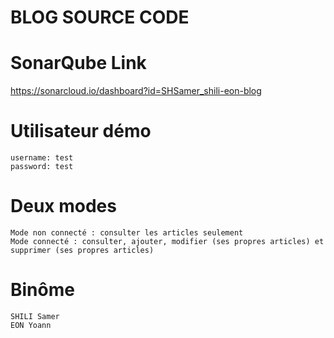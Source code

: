 # BLOG SOURCE CODE

# SonarQube Link 

https://sonarcloud.io/dashboard?id=SHSamer_shili-eon-blog

# Utilisateur démo
```
username: test
password: test
```
# Deux modes 

```
Mode non connecté : consulter les articles seulement
Mode connecté : consulter, ajouter, modifier (ses propres articles) et supprimer (ses propres articles)
```
# Binôme 
```
SHILI Samer 
EON Yoann
```
